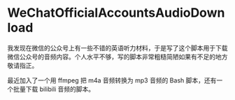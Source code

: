 # WeChatOfficialAccountsAudioDownload
我发现在微信的公众号上有一些不错的英语听力材料，于是写了这个脚本用于下载微信公众号的音频内容。个人水平不够，写的脚本非常粗糙简陋如果有不足的地方敬请指正。

最近加入了一个用 ffmpeg 把 m4a 音频转换为 mp3 音频的 Bash 脚本，还有一个批量下载 bilibili 音频的脚本。
